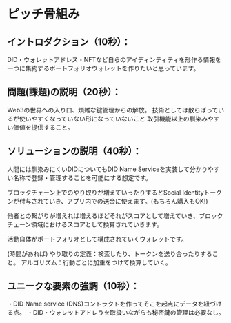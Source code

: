 # ピッチ骨組み

## イントロダクション（10秒）：

DID・ウォレットアドレス・NFTなど自らのアイディンティティを形作る情報を一つに集約するポートフォリオウォレットを作りたいと思っています。

## 問題(課題)の説明（20秒）：

Web3の世界への入り口、煩雑な鍵管理からの解放。
技術としては散らばっているが使いやすくなっていない形になっていないこと
取引機能以上の馴染みやすい価値を提供すること。

## ソリューションの説明（40秒）：

人間には馴染みにくいDIDについてもDID Name Serviceを実装して分かりやすい名称で登録・管理することを可能にする想定です。

ブロックチェーン上でのやり取りが増えていったりするとSocial Identityトークンが付与されていき、アプリ内での送金に使えます。(もちろん購入もOK!)

他者との繋がりが増えれば増えるほどそれがスコアとして増えていき、ブロックチェーン領域におけるスコアとして換算されていきます。

活動自体がポートフォリオとして構成されていくウォレットです。

(時間があれば)
やり取りの定義：検索したり、トークンを送り合ったりすること。
アルゴリズム：行動ごとに加重をつけて換算していく。

## ユニークな要素の強調（10秒）：

・DID Name service (DNS)コントラクトを作ってそこを起点にデータを紐づける点。
・DID・ウォレットアドレうを取扱いながらも秘密鍵の管理は必要なし。

